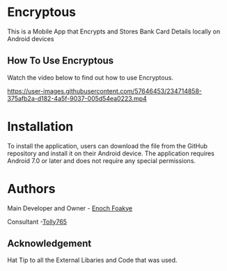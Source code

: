 # Encryptous

This is a Mobile App that Encrypts and Stores Bank Card Details locally on Android devices 

## How To Use Encryptous

Watch the video below to find out how to use Encryptous.


https://user-images.githubusercontent.com/57646453/234714858-375afb2a-d182-4a5f-9037-005d54ea0223.mp4


# Installation
To install the application, users can download the file from the GitHub repository and install it on their Android device. The application requires Android 7.0 or later and does not require any special permissions.

# Authors 

Main Developer and Owner - [Enoch Foakye](https://github.com/enochfoakye)

Consultant -[Tolly765](https://github.com/tolly765)

## Acknowledgement

Hat Tip to all the External Libaries and Code that was used.
